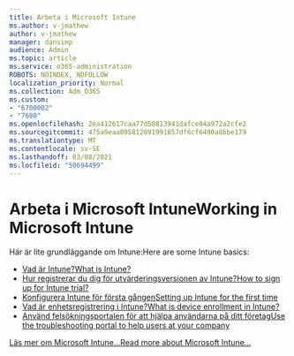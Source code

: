 ```yaml
---
title: Arbeta i Microsoft Intune
ms.author: v-jmathew
author: v-jmathew
manager: dansimp
audience: Admin
ms.topic: article
ms.service: o365-administration
ROBOTS: NOINDEX, NOFOLLOW
localization_priority: Normal
ms.collection: Adm_O365
ms.custom:
- "6700002"
- "7680"
ms.openlocfilehash: 2ea412617caa77d50813941dafce84a972a2cfe2
ms.sourcegitcommit: 475a9eaa095812091991857df6cf6490a8bbe179
ms.translationtype: MT
ms.contentlocale: sv-SE
ms.lasthandoff: 03/08/2021
ms.locfileid: "50694499"
---
```

# <a name="working-in-microsoft-intune"></a><span data-ttu-id="42394-102">Arbeta i Microsoft Intune</span><span class="sxs-lookup"><span data-stu-id="42394-102">Working in Microsoft Intune</span></span>

<span data-ttu-id="42394-103">Här är lite grundläggande om Intune:</span><span class="sxs-lookup"><span data-stu-id="42394-103">Here are some Intune basics:</span></span>

- [<span data-ttu-id="42394-104">Vad är Intune?</span><span class="sxs-lookup"><span data-stu-id="42394-104">What is Intune?</span></span>](https://docs.microsoft.com/mem/intune/fundamentals/what-is-intune)
- [<span data-ttu-id="42394-105">Hur registrerar du dig för utvärderingsversionen av Intune?</span><span class="sxs-lookup"><span data-stu-id="42394-105">How to sign up for Intune trial?</span></span>](https://docs.microsoft.com/mem/intune/fundamentals/free-trial-sign-up)
- [<span data-ttu-id="42394-106">Konfigurera Intune för första gången</span><span class="sxs-lookup"><span data-stu-id="42394-106">Setting up Intune for the first time</span></span>](https://docs.microsoft.com/mem/intune/fundamentals/setup-steps)
- [<span data-ttu-id="42394-107">Vad är enhetsregistrering i Intune?</span><span class="sxs-lookup"><span data-stu-id="42394-107">What is device enrollment in Intune?</span></span>](https://docs.microsoft.com/mem/intune/enrollment/device-enrollment)
- [<span data-ttu-id="42394-108">Använd felsökningsportalen för att hjälpa användarna på ditt företag</span><span class="sxs-lookup"><span data-stu-id="42394-108">Use the troubleshooting portal to help users at your company</span></span>](https://docs.microsoft.com/mem/intune/fundamentals/help-desk-operators)

[<span data-ttu-id="42394-109">Läs mer om Microsoft Intune...</span><span class="sxs-lookup"><span data-stu-id="42394-109">Read more about Microsoft Intune...</span></span>](https://docs.microsoft.com/mem/intune/)
